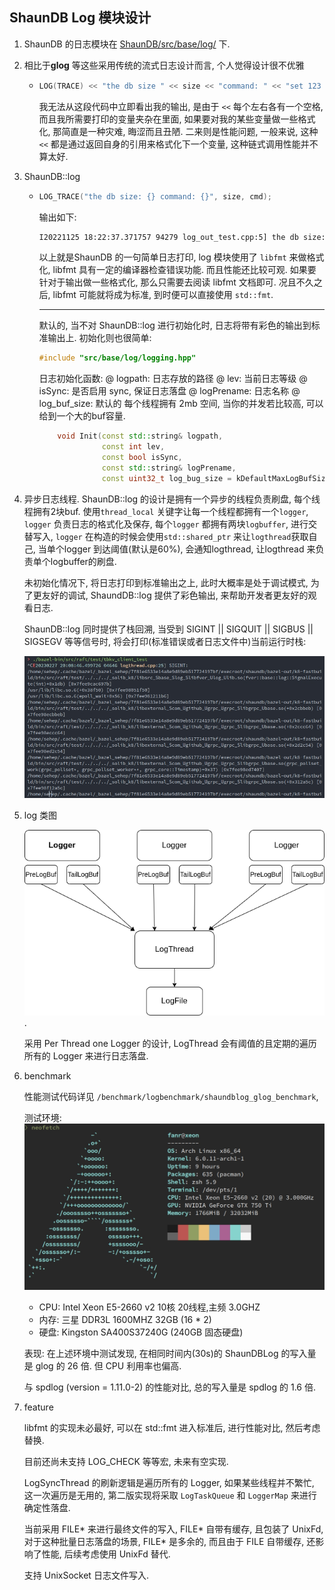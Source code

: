 ## ShaunDB Log 模块设计

1. ShaunDB 的日志模块在 [ShaunDB/src/base/log/](../src/base/log/) 下.
2. 相比于**glog** 等这些采用传统的流式日志设计而言, 个人觉得设计很不优雅
    - ```c++
      LOG(TRACE) << "the db size " << size << "command: " << "set 123 456" << ...;
      ```
      我无法从这段代码中立即看出我的输出, 是由于 ```<<``` 每个左右各有一个空格, 而且我所需要打印的变量夹杂在里面, 如果要对我的某些变量做一些格式化, 那简直是一种灾难, 晦涩而且丑陋.
      二来则是性能问题, 一般来说, 这种```<<``` 都是通过返回自身的引用来格式化下一个变量, 这种链式调用性能并不算太好.
3. ShaunDB::log
    - ```c++
      LOG_TRACE("the db size: {} command: {}", size, cmd);
      ```
      输出如下:
      ```bash
      I20221125 18:22:37.371757 94279 log_out_test.cpp:5] the db size: 12 command: set 123 456.
      ```
      以上就是ShaunDB 的一句简单日志打印, log 模块使用了 ```libfmt``` 来做格式化, libfmt 具有一定的编译器检查错误功能. 而且性能还比较可观. 如果要针对于输出做一些格式化, 那么只需要去阅读 libfmt 文档即可. 况且不久之后, libfmt 可能就将成为标准, 到时便可以直接使用 ```std::fmt```.
      
      ---
      默认的, 当不对 ShaunDB::log 进行初始化时, 日志将带有彩色的输出到标准输出上.
      初始化则也很简单:
      ```c++
      #include "src/base/log/logging.hpp"
      ```
      日志初始化函数:
      @ logpath: 日志存放的路径
      @ lev: 当前日志等级
      @ isSync: 是否启用 sync, 保证日志落盘
      @ logPrename: 日志名称
      @ log_buf_size: 默认的 每个线程拥有 2mb 空间, 当你的并发若比较高, 可以给到一个大的buf容量.
      ```c++ 
          void Init(const std::string& logpath,
                    const int lev,
                    const bool isSync,
                    const std::string& logPrename,
                    const uint32_t log_bug_size = kDefaultMaxLogBufSize);
      ```
4. 异步日志线程.
    ShaunDB::log 的设计是拥有一个异步的线程负责刷盘, 每个线程拥有2块buf.
    使用```thread_local``` 关键字让每一个线程都拥有一个```logger```, ```logger``` 负责日志的格式化及保存, 每个```logger``` 都拥有两块```logbuffer```, 进行交替写入, ```logger``` 在构造的时候会使用```std::shared_ptr``` 来让```logthread```获取自己, 当单个logger 到达阈值(默认是60%), 会通知logthread, 让logthread 来负责单个logbuffer的刷盘.

    未初始化情况下, 将日志打印到标准输出之上, 此时大概率是处于调试模式, 为了更友好的调试, ShaundDB::log 提供了彩色输出, 来帮助开发者更友好的观看日志.

    ShaunDB::log 同时提供了栈回溯, 当受到 SIGINT || SIGQUIT || SIGBUS || SIGSEGV 等等信号时, 将会打印(标准错误或者日志文件中)当前运行时栈:

    ![](./image/shaundb_log_backtrace.jpg)

5. log 类图

    ![](./image/log_class.png).

    采用 Per Thread one Logger 的设计, LogThread 会有阈值的且定期的遍历所有的 Logger 来进行日志落盘.
6. benchmark

    性能测试代码详见 ```/benchmark/logbenchmark/shaundblog_glog_benchmark```,
    
    测试环境:
        ![](./image/environment.jpg)
    - CPU: Intel Xeon E5-2660 v2 10核 20线程,主频 3.0GHZ
    - 内存: 三星 DDR3L 1600MHZ 32GB (16 * 2)
    - 硬盘: Kingston SA400S37240G (240GB 固态硬盘)
    
    表现: 在上述环境中测试发现, 在相同时间内(30s)的 ShaunDBLog 的写入量是 glog 的 26 倍. 但 CPU 利用率也偏高.
    
    与 spdlog (version = 1.11.0-2) 的性能对比, 总的写入量是 spdlog 的 1.6 倍.

7. feature

    libfmt 的实现未必最好, 可以在 std::fmt 进入标准后, 进行性能对比, 然后考虑替换.

    目前还尚未支持 LOG_CHECK 等等宏, 未来有空实现.

    LogSyncThread 的刷新逻辑是遍历所有的 Logger, 如果某些线程并不繁忙, 这一次遍历是无用的, 第二版实现将采取 ```LogTaskQueue``` 和 ```LoggerMap``` 来进行确定性落盘.

    当前采用 FILE* 来进行最终文件的写入, FILE* 自带有缓存, 且包装了 UnixFd, 对于这种批量日志落盘的场景, FILE* 是多余的, 而且由于 FILE 自带缓存, 还影响了性能, 后续考虑使用 UnixFd 替代.

    支持 UnixSocket 日志文件写入.